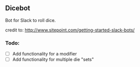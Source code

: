 ## Dicebot

Bot for Slack to roll dice.

credit to: http://www.sitepoint.com/getting-started-slack-bots/

### Todo:

- [ ] Add functionality for a modifier
- [ ] Add functionality for multiple die "sets"
